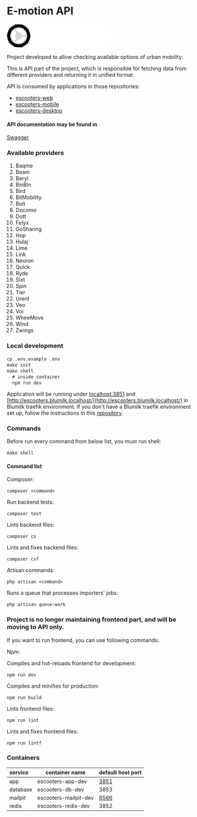 # E-motion API
![logo.png](public/icons/logo.svg)

Project developed to allow checking available options of urban mobility. 

This is API part of the project,
which is responsible for fetching data from different providers and returning it in unified format.

API is consumed by applications in those repositories:
- [escooters-web](https://github.com/blumilksoftware/e-motion-web)
- [escooters-mobile](https://github.com/blumilksoftware/e-motion-mobile)
- [escooters-desktop](https://github.com/blumilksoftware/e-motion-desktop)

#### API documentation may be found in 
[Swagger](api.json)

### Available providers

1. Baqme
1. Beam
1. Beryl
1. BinBin
1. Bird
1. BitMobility
1. Bolt
1. Docomo
1. Dott
1. Felyx
1. GoSharing
1. Hop
1. Hulaj
1. Lime
1. Link
1. Neuron
1. Quick
1. Ryde
1. Sixt
1. Spin
1. Tier
1. Urent
1. Veo
1. Voi
1. WheeMove
1. Wind
1. Zwings

### Local development
```
cp .env.example .env
make init
make shell
  # inside container
  npm run dev
```
Application will be running under [localhost:3851](http://localhost:3851) and [http://escooters.blumilk.localhost/](http://escooters.blumilk.localhost/) in Blumilk traefik environment. If you don't have a Blumilk traefik environment set up, follow the instructions in this [repository](https://github.com/blumilksoftware/environment).


### Commands
Before run every command from below list, you must run shell:
```
make shell
```
#### Command list
Composer:
```
composer <command>
```
Run backend tests:
```
composer test
```
Lints backend files:
```
composer cs
```
Lints and fixes backend files:
```
composer csf
```
Artisan commands:
```
php artisan <command>
```
Runs a queue that processes importers' jobs:
```
php artisan queue:work
```

### Project is no longer maintaining frontend part, and will be moving to API only.
If you want to run frontend, you can use following commands:

Npm:

Compiles and hot-reloads frontend for development:
```
npm run dev
```
Compiles and minifies for production:
```
npm run build
```
Lints frontend files:
```
npm run lint
```
Lints and fixes frontend files:
```
npm run lintf
```


### Containers

| service  | container name        | default host port             |
|:---------|-----------------------|-------------------------------|
| app      | escooters-app-dev     | [3851](http://localhost:3851) |
| database | escooters-db-dev      | 3853                          |
| mailpit  | escooters-mailpit-dev | [8566](http://localhost:3856) |
| redis    | escooters-redis-dev   | 3852                          |
